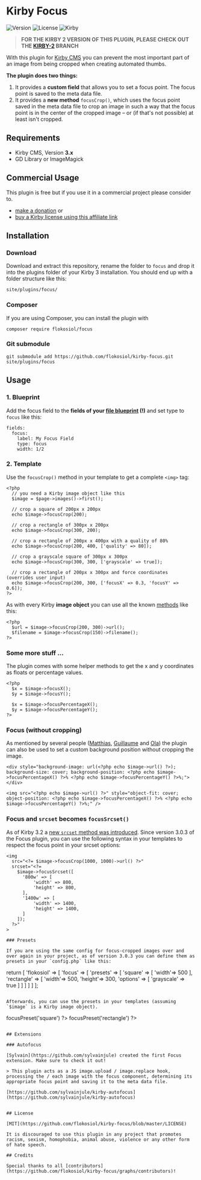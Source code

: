 # Kirby Focus

![Version](https://img.shields.io/badge/Version-3.0.3-blue.svg) ![License](https://img.shields.io/badge/License-MIT-green.svg) ![Kirby](https://img.shields.io/badge/Kirby-3.x-f0c674.svg)

> **FOR THE KIRBY 2 VERSION OF THIS PLUGIN, PLEASE CHECK OUT THE [KIRBY-2](https://github.com/flokosiol/kirby-focus/tree/kirby-2) BRANCH**

With this plugin for [Kirby CMS](http://getkirby.com) you can prevent the most important part of an image from being cropped when creating automated thumbs.

**The plugin does two things:**

1. It provides a **custom field** that allows you to set a focus point. The focus point is saved to the meta data file.
2. It provides a **new method** `focusCrop()`, which uses the focus point saved in the meta data file to crop an image in such a way that the focus point is in the center of the cropped image – or (if that's not possible) at least isn't cropped.

## Requirements

+ Kirby CMS, Version **3.x**
+ GD Library or ImageMagick

## Commercial Usage

This plugin is free but if you use it in a commercial project please consider to.

+ [make a donation](https://www.paypal.me/flokosiol/10) or
+ [buy a Kirby license using this affiliate link](https://a.paddle.com/v2/click/1129/36201?link=1170)

## Installation

### Download

Download and extract this repository, rename the folder to `focus` and drop it into the plugins folder of your Kirby 3 installation. You should end up with a folder structure like this:

```
site/plugins/focus/
```

### Composer

If you are using Composer, you can install the plugin with

```
composer require flokosiol/focus
```

### Git submodule

```
git submodule add https://github.com/flokosiol/kirby-focus.git site/plugins/focus
```

## Usage

### 1. Blueprint

Add the focus field to the **fields of your [file blueprint](https://getkirby.com/docs/reference/panel/blueprints/file) (!)** and set type to `focus` like this:

```
fields:
  focus:
    label: My Focus Field
    type: focus
    width: 1/2
```

### 2. Template

Use the `focusCrop()` method in your template to get a complete `<img>` tag:

```
<?php
  // you need a Kirby image object like this
  $image = $page->images()->first();

  // crop a square of 200px x 200px
  echo $image->focusCrop(200);

  // crop a rectangle of 300px x 200px
  echo $image->focusCrop(300, 200);

  // crop a rectangle of 200px x 400px with a quality of 80%
  echo $image->focusCrop(200, 400, ['quality' => 80]);

  // crop a grayscale square of 300px x 300px
  echo $image->focusCrop(300, 300, ['grayscale' => true]);

  // crop a rectangle of 200px x 300px and force coordinates (overrides user input)
  echo $image->focusCrop(200, 300, ['focusX' => 0.3, 'focusY' => 0.6]);
?>
```

As with every Kirby **image object** you can use all the known [methods](https://getkirby.com/docs/cheatsheet/file) like this:

```
<?php
  $url = $image->focusCrop(200, 300)->url();
  $filename = $image->focusCrop(150)->filename();
?>
```

### Some more stuff …

The plugin comes with some helper methods to get the x and y coordinates as floats or percentage values.

```
<?php
  $x = $image->focusX();
  $y = $image->focusY();

  $x = $image->focusPercentageX();
  $y = $image->focusPercentageY();
?>
```

### Focus (without cropping)

As mentioned by several people ([Matthias](https://forum.getkirby.com/t/focus-define-an-image-focus-point/4249/11?u=flokosiol), [Guillaume](https://forum.getkirby.com/t/focus-define-an-image-focus-point/4249/53?u=flokosiol) and [Ola](https://forum.getkirby.com/t/focus-define-an-image-focus-point/4249/71?u=flokosiol)) the plugin can also be used to set a custom background position without cropping the image.

```
<div style="background-image: url(<?php echo $image->url() ?>); background-size: cover; background-position: <?php echo $image->focusPercentageX() ?>% <?php echo $image->focusPercentageY() ?>%;"></div>

<img src="<?php echo $image->url() ?>" style="object-fit: cover; object-position: <?php echo $image->focusPercentageX() ?>% <?php echo $image->focusPercentageY() ?>%;" />

```

### Focus and `srcset` becomes `focusSrcset()`

As of Kirby 3.2 a [new `srcset` method was introduced](https://getkirby.com/docs/reference/objects/file/srcset#example__more-complex-sizes-options). Since version 3.0.3 of the Focus plugin, you can use the following syntax in your templates to respect the focus point in your srcset options:

```
<img 
  src="<?= $image->focusCrop(1000, 1000)->url() ?>"
  srcset="<?=
    $image->focusSrcset([
      '800w' => [
          'width' => 800,
          'height' => 800,
      ],
      '1400w' => [
          'width' => 1400,
          'height' => 1400,
      ]
    ]);
  ?>"
>

### Presets

If you are using the same config for focus-cropped images over and over again in your project, as of version 3.0.3 you can define them as presets in your `config.php` like this:

```
return [
  'flokosiol' => [
    'focus' => [
      'presets' => [
        'square' => [
          'width'=> 500
        ],
        'rectangle' => [
          'width'=> 500,
          'height'=> 300,
          'options' => [
            'grayscale' => true
          ]
        ]
      ]
    ]
  ]
];
```

Afterwards, you can use the presets in your templates (assuming `$image` is a Kirby image object).

```
<?= $image->focusPreset('square') ?>
<?= $image->focusPreset('rectangle') ?>
```

## Extensions

### Autofocus

[Sylvain](https://github.com/sylvainjule) created the first Focus extension. Make sure to check it out!

> This plugin acts as a JS image.upload / image.replace hook, processing the / each image with the focus component, determining its appropriate focus point and saving it to the meta data file.

[https://github.com/sylvainjule/kirby-autofocus](https://github.com/sylvainjule/kirby-autofocus)


## License

[MIT](https://github.com/flokosiol/kirby-focus/blob/master/LICENSE)

It is discouraged to use this plugin in any project that promotes racism, sexism, homophobia, animal abuse, violence or any other form of hate speech.

## Credits

Special thanks to all [contributors](https://github.com/flokosiol/kirby-focus/graphs/contributors)!
